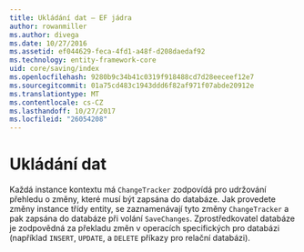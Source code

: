 ```yaml
---
title: Ukládání dat – EF jádra
author: rowanmiller
ms.author: divega
ms.date: 10/27/2016
ms.assetid: ef044629-feca-4fd1-a48f-d208daedaf92
ms.technology: entity-framework-core
uid: core/saving/index
ms.openlocfilehash: 9280b9c34b41c0319f918488cd7d28eeceef12e7
ms.sourcegitcommit: 01a75cd483c1943ddd6f82af971f07abde20912e
ms.translationtype: MT
ms.contentlocale: cs-CZ
ms.lasthandoff: 10/27/2017
ms.locfileid: "26054208"
---
```

# <a name="saving-data"></a>Ukládání dat

Každá instance kontextu má `ChangeTracker` zodpovídá pro udržování přehledu o změny, které musí být zapsána do databáze. Jak provedete změny instance třídy entity, se zaznamenávají tyto změny `ChangeTracker` a pak zapsána do databáze při volání `SaveChanges`. Zprostředkovatel databáze je zodpovědná za překladu změn v operacích specifických pro databázi (například `INSERT`, `UPDATE`, a `DELETE` příkazy pro relační databázi).
